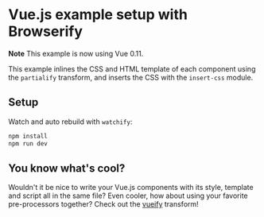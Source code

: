 # Vue.js example setup with Browserify

**Note** This example is now using Vue 0.11.

This example inlines the CSS and HTML template of each component using the `partialify` transform, and inserts the CSS with the `insert-css` module.

## Setup

Watch and auto rebuild with `watchify`:

``` bash
npm install
npm run dev
```

## You know what's cool?

Wouldn't it be nice to write your Vue.js components with its style, template and script all in the same file? Even cooler, how about using your favorite pre-processors together? Check out the [vueify](https://github.com/vuejs/vueify) transform!